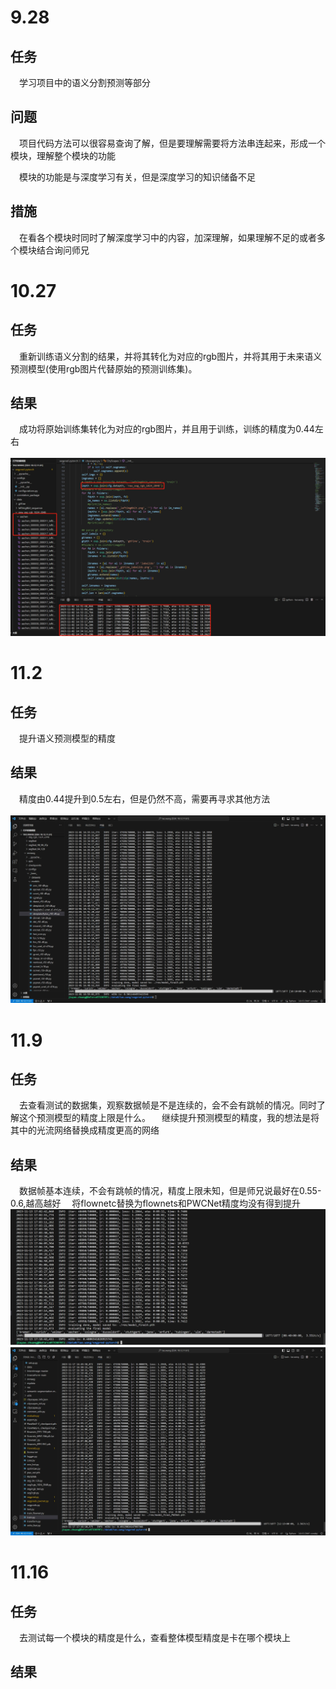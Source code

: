 # 9.28
## 任务
　学习项目中的语义分割预测等部分
## 问题
　项目代码方法可以很容易查询了解，但是要理解需要将方法串连起来，形成一个模块，理解整个模块的功能  
 
　模块的功能是与深度学习有关，但是深度学习的知识储备不足
## 措施
　在看各个模块时同时了解深度学习中的内容，加深理解，如果理解不足的或者多个模块结合询问师兄
# 10.27
 ## 任务
　重新训练语义分割的结果，并将其转化为对应的rgb图片，并将其用于未来语义预测模型(使用rgb图片代替原始的预测训练集)。

 ## 结果
　成功将原始训练集转化为对应的rgb图片，并且用于训练，训练的精度为0.44左右
  <br><br>
  ![转化结果](/images/seg_rgb.png)
# 11.2
 ## 任务
　提升语义预测模型的精度

 ## 结果
　精度由0.44提升到0.5左右，但是仍然不高，需要再寻求其他方法
  <br><br>
  ![转化结果](/images/evalute3.png)
  
# 11.9
## 任务
　去查看测试的数据集，观察数据帧是不是连续的，会不会有跳帧的情况。同时了解这个预测模型的精度上限是什么。
　继续提升预测模型的精度，我的想法是将其中的光流网络替换成精度更高的网络
## 结果
　数据帧基本连续，不会有跳帧的情况，精度上限未知，但是师兄说最好在0.55-0.6,越高越好
　将flownetc替换为flownets和PWCNet精度均没有得到提升
　![转化结果](/images/evalute4.png)
　![转化结果](/images/PWCNet.png)
# 11.16
## 任务
　去测试每一个模块的精度是什么，查看整体模型精度是卡在哪个模块上
## 结果

